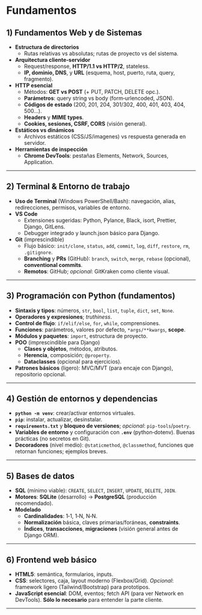 # Fundamentos

## 1) Fundamentos Web y de Sistemas

- **Estructura de directorios**
  - Rutas relativas vs absolutas; rutas de proyecto vs del sistema.
- **Arquitectura cliente‑servidor**
  - Request/response, **HTTP/1.1 vs HTTP/2**, stateless.
  - **IP, dominio, DNS**, y **URL** (esquema, host, puerto, ruta, query, fragmento).
- **HTTP esencial**
  - Métodos: **GET vs POST** (+ PUT, PATCH, DELETE opc.).
  - **Parámetros**: query string vs body (form‑urlencoded, JSON).
  - **Códigos de estado** (200, 201, 204, 301/302, 400, 401, 403, 404, 500…).
  - **Headers** y **MIME types**.
  - **Cookies, sesiones, CSRF, CORS** (visión general).
- **Estáticos vs dinámicos**
  - Archivos estáticos (CSS/JS/imagenes) vs respuesta generada en servidor.
- **Herramientas de inspección**
  - **Chrome DevTools**: pestañas Elements, Network, Sources, Application.

---

## 2) Terminal & Entorno de trabajo

- **Uso de Terminal** (Windows PowerShell/Bash): navegación, alias, redirecciones, permisos, variables de entorno.
- **VS Code**
  - Extensiones sugeridas: Python, Pylance, Black, isort, Prettier, Django, GitLens.
  - Debugger integrado y launch.json básico para Django.
- **Git** (imprescindible)
  - Flujo básico: `init/clone`, `status`, `add`, `commit`, `log`, `diff`, `restore`, `rm`, `.gitignore`.
  - **Branching** y **PRs** (GitHub): `branch`, `switch`, `merge`, `rebase` (opcional), **conventional commits**.
  - **Remotos**: GitHub; *opcional*: GitKraken como cliente visual.

---

## 3) Programación con Python (fundamentos)

- **Sintaxis y tipos**: números, `str`, `bool`, `list`, `tuple`, `dict`, `set`, `None`.
- **Operadores y expresiones**; *truthiness*.
- **Control de flujo**: `if/elif/else`, `for`, `while`, comprensiones.
- **Funciones**: parámetros, valores por defecto, `*args/**kwargs`, **scope**.
- **Módulos y paquetes**: `import`, estructura de proyecto.
- **POO** (imprescindible para Django)
  - **Clases y objetos**, métodos, atributos.
  - **Herencia**, composición; `@property`.
  - **Dataclasses** (opcional para ejercicios).
- **Patrones básicos** (ligero): MVC/MVT (para encaje con Django), repositorio opcional.

---

## 4) Gestión de entornos y dependencias

- **`python -m venv`**: crear/activar entornos virtuales.
- **`pip`**: instalar, actualizar, desinstalar.
- **`requirements.txt`** y **bloqueo de versiones**; *opcional*: `pip-tools`/`poetry`.
- **Variables de entorno** y configuración con **`.env`** (python‑dotenv). Buenas prácticas (no secretos en Git).
- **Decoradores** (nivel medio): `@staticmethod`, `@classmethod`, funciones que retornan funciones; ejemplos breves.

---

## 5) Bases de datos

- **SQL** (mínimo viable): `CREATE`, `SELECT`, `INSERT`, `UPDATE`, `DELETE`, `JOIN`.
- **Motores**: **SQLite** (desarrollo) → **PostgreSQL** (producción recomendado).
- **Modelado**
  - **Cardinalidades**: 1‑1, 1‑N, N‑N.
  - **Normalización** básica, claves primarias/foráneas, **constraints**.
  - **Índices**, **transacciones**, **migraciones** (visión general antes de Django ORM).

---

## 6) Frontend web básico

- **HTML5**: semántica, formularios, inputs.
- **CSS**: selectores, caja, layout moderno (Flexbox/Grid). *Opcional*: framework ligero (Tailwind/Bootstrap) para prototipos.
- **JavaScript esencial**: DOM, eventos; fetch API (para ver Network en DevTools). **Sólo lo necesario** para entender la parte cliente.

---
